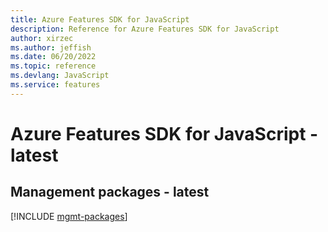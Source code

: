 ```yaml
---
title: Azure Features SDK for JavaScript
description: Reference for Azure Features SDK for JavaScript
author: xirzec
ms.author: jeffish
ms.date: 06/20/2022
ms.topic: reference
ms.devlang: JavaScript
ms.service: features
---
```

# Azure Features SDK for JavaScript - latest
## Management packages - latest
[!INCLUDE [mgmt-packages](features-mgmt-index.md)]

